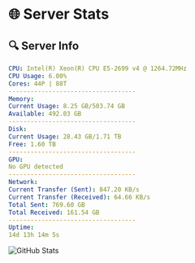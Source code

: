 # 🌐 Server Stats
## 🔍 Server Info
```yaml
CPU: Intel(R) Xeon(R) CPU E5-2699 v4 @ 1264.72MHz
CPU Usage: 6.00%
Cores: 44P | 88T
-----------------------------------
Memory:
Current Usage: 8.25 GB/503.74 GB
Available: 492.03 GB
-----------------------------------
Disk:
Current Usage: 28.43 GB/1.71 TB
Free: 1.60 TB
-----------------------------------
GPU:
No GPU detected
-----------------------------------
Network:
Current Transfer (Sent): 847.20 KB/s
Current Transfer (Received): 64.66 KB/s
Total Sent: 769.60 GB
Total Received: 161.54 GB
-----------------------------------
Uptime:
14d 13h 14m 5s
```
![GitHub Stats](https://img.shields.io/badge/Updated-2025-05-04_06:22:53-blue)